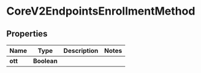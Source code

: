 

# CoreV2EndpointsEnrollmentMethod

## Properties

Name | Type | Description | Notes
------------ | ------------- | ------------- | -------------
**ott** | **Boolean** |  | 



